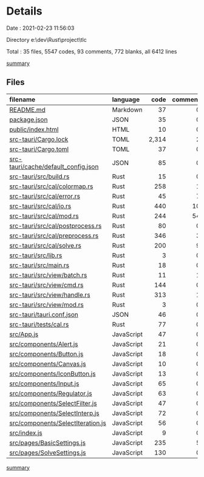 # Details

Date : 2021-02-23 11:56:03

Directory e:\dev\Rust\project\tlc

Total : 35 files,  5547 codes, 93 comments, 772 blanks, all 6412 lines

[summary](results.md)

## Files
| filename | language | code | comment | blank | total |
| :--- | :--- | ---: | ---: | ---: | ---: |
| [README.md](/README.md) | Markdown | 37 | 0 | 32 | 69 |
| [package.json](/package.json) | JSON | 35 | 0 | 0 | 35 |
| [public/index.html](/public/index.html) | HTML | 10 | 0 | 3 | 13 |
| [src-tauri/Cargo.lock](/src-tauri/Cargo.lock) | TOML | 2,314 | 2 | 274 | 2,590 |
| [src-tauri/Cargo.toml](/src-tauri/Cargo.toml) | TOML | 37 | 0 | 6 | 43 |
| [src-tauri/cache/default_config.json](/src-tauri/cache/default_config.json) | JSON | 85 | 0 | 0 | 85 |
| [src-tauri/src/build.rs](/src-tauri/src/build.rs) | Rust | 15 | 0 | 3 | 18 |
| [src-tauri/src/cal/colormap.rs](/src-tauri/src/cal/colormap.rs) | Rust | 258 | 1 | 2 | 261 |
| [src-tauri/src/cal/error.rs](/src-tauri/src/cal/error.rs) | Rust | 45 | 7 | 17 | 69 |
| [src-tauri/src/cal/io.rs](/src-tauri/src/cal/io.rs) | Rust | 440 | 10 | 88 | 538 |
| [src-tauri/src/cal/mod.rs](/src-tauri/src/cal/mod.rs) | Rust | 244 | 54 | 73 | 371 |
| [src-tauri/src/cal/postprocess.rs](/src-tauri/src/cal/postprocess.rs) | Rust | 80 | 0 | 13 | 93 |
| [src-tauri/src/cal/preprocess.rs](/src-tauri/src/cal/preprocess.rs) | Rust | 346 | 3 | 51 | 400 |
| [src-tauri/src/cal/solve.rs](/src-tauri/src/cal/solve.rs) | Rust | 200 | 9 | 36 | 245 |
| [src-tauri/src/lib.rs](/src-tauri/src/lib.rs) | Rust | 3 | 0 | 2 | 5 |
| [src-tauri/src/main.rs](/src-tauri/src/main.rs) | Rust | 18 | 0 | 6 | 24 |
| [src-tauri/src/view/batch.rs](/src-tauri/src/view/batch.rs) | Rust | 11 | 1 | 4 | 16 |
| [src-tauri/src/view/cmd.rs](/src-tauri/src/view/cmd.rs) | Rust | 144 | 0 | 3 | 147 |
| [src-tauri/src/view/handle.rs](/src-tauri/src/view/handle.rs) | Rust | 313 | 1 | 57 | 371 |
| [src-tauri/src/view/mod.rs](/src-tauri/src/view/mod.rs) | Rust | 3 | 0 | 1 | 4 |
| [src-tauri/tauri.conf.json](/src-tauri/tauri.conf.json) | JSON | 46 | 0 | 0 | 46 |
| [src-tauri/tests/cal.rs](/src-tauri/tests/cal.rs) | Rust | 77 | 0 | 26 | 103 |
| [src/App.js](/src/App.js) | JavaScript | 47 | 0 | 6 | 53 |
| [src/components/Alert.js](/src/components/Alert.js) | JavaScript | 21 | 0 | 4 | 25 |
| [src/components/Button.js](/src/components/Button.js) | JavaScript | 18 | 0 | 3 | 21 |
| [src/components/Canvas.js](/src/components/Canvas.js) | JavaScript | 10 | 0 | 4 | 14 |
| [src/components/IconButton.js](/src/components/IconButton.js) | JavaScript | 13 | 0 | 3 | 16 |
| [src/components/Input.js](/src/components/Input.js) | JavaScript | 65 | 0 | 4 | 69 |
| [src/components/Regulator.js](/src/components/Regulator.js) | JavaScript | 63 | 0 | 5 | 68 |
| [src/components/SelectFilter.js](/src/components/SelectFilter.js) | JavaScript | 47 | 0 | 4 | 51 |
| [src/components/SelectInterp.js](/src/components/SelectInterp.js) | JavaScript | 72 | 0 | 4 | 76 |
| [src/components/SelectIteration.js](/src/components/SelectIteration.js) | JavaScript | 56 | 0 | 5 | 61 |
| [src/index.js](/src/index.js) | JavaScript | 9 | 0 | 2 | 11 |
| [src/pages/BasicSettings.js](/src/pages/BasicSettings.js) | JavaScript | 235 | 5 | 17 | 257 |
| [src/pages/SolveSettings.js](/src/pages/SolveSettings.js) | JavaScript | 130 | 0 | 14 | 144 |

[summary](results.md)